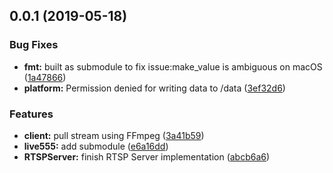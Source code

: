 <a name="0.0.1"></a>
## 0.0.1 (2019-05-18)


### Bug Fixes

* **fmt:** built as submodule to fix issue:make_value is ambiguous on macOS ([1a47866](https://github.com/kgbook/RTSPServer/commit/1a47866))
* **platform:** Permission denied for writing data to /data ([3ef32d6](https://github.com/kgbook/RTSPServer/commit/3ef32d6))


### Features

* **client:** pull stream using FFmpeg ([3a41b59](https://github.com/kgbook/RTSPServer/commit/3a41b59))
* **live555:** add submodule ([e6a16dd](https://github.com/kgbook/RTSPServer/commit/e6a16dd))
* **RTSPServer:** finish RTSP Server implementation ([abcb6a6](https://github.com/kgbook/RTSPServer/commit/abcb6a6))



